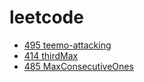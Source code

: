 # leetcode
* [495 teemo-attacking](https://github.com/xiaxia-200/leetcode/blob/master/docs/495%20teemo-attacking.md)
* [414 thirdMax](https://github.com/xiaxia-200/leetcode/blob/master/docs/414%20thirdMax.md)
* [485 MaxConsecutiveOnes](https://github.com/xiaxia-200/leetcode/blob/master/docs/485%20MaxConsecutiveOnes.md)